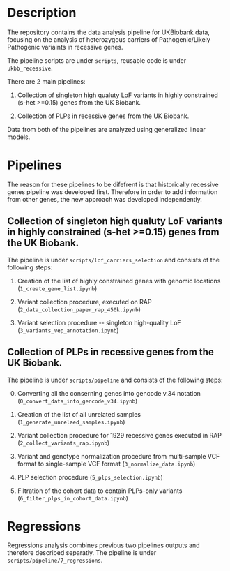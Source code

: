 # Description

The repository contains the data analysis pipeline for UKBiobank data, focusing on the analysis of heterozygous carriers of Pathogenic/Likely Pathogenic variaints in recessive genes. 

The pipeline scripts are under `scripts`, reusable code is under `ukbb_recessive`. 

There are 2 main pipelines: 

1. Collection of singleton high qualuty LoF variants in highly constrained (s-het >=0.15) genes from the UK Biobank. 

2. Collection of PLPs in recessive genes from the UK Biobank. 

Data from both of the pipelines are analyzed using generalized linear models. 

# Pipelines

The reason for these pipelines to be difefrent is that historically recessive genes pipeline was developed first. Therefore in order to add information from other genes, the new approach was developed independently. 

## Collection of singleton high qualuty LoF variants in highly constrained (s-het >=0.15) genes from the UK Biobank.

The pipeline is under `scripts/lof_carriers_selection` and consists of the following steps:

1. Creation of the list of highly constrained genes with genomic locations (`1_create_gene_list.ipynb`)

2. Variant collection procedure, executed on RAP (`2_data_collection_paper_rap_450k.ipynb`)

3. Variant selection procedure -- singleton high-quality LoF (`3_variants_vep_annotation.ipynb`)

## Collection of PLPs in recessive genes from the UK Biobank.

The pipeline is under `scripts/pipeline` and consists of the following steps:

0. Converting all the conserning genes into gencode v.34 notation (`0_convert_data_into_gencode_v34.ipynb`)

1. Creation of the list of all unrelated samples (`1_generate_unrelaed_samples.ipynb`)

2. Variant collection procedure for 1929 recessive genes executed in RAP (`2_collect_variants_rap.ipynb`)

3. Variant and genotype normalization procedure from multi-sample VCF format to single-sample VCF format (`3_normalize_data.ipynb`)

4. PLP selection procedure (`5_plps_selection.ipynb`)

5. Filtration of the cohort data to contain PLPs-only variants (`6_filter_plps_in_cohort_data.ipynb`)

# Regressions

Regressions analysis combines previous two pipelines outputs and therefore described separatly. The pipeline is under `scripts/pipeline/7_regressions`. 